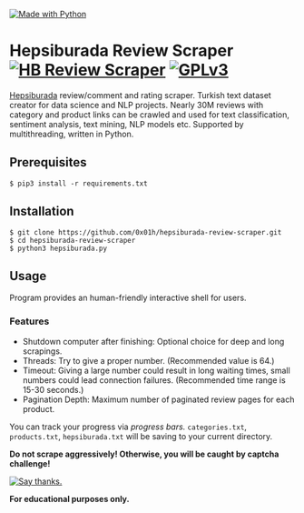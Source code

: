 [![Made with Python](http://ForTheBadge.com/images/badges/made-with-python.svg)](https://www.python.org/)

# Hepsiburada Review Scraper [![HB Review Scraper](https://img.shields.io/badge/version-1.0.0%20-red.svg)](https://github.com/n1rv4n4/hepsiburada-review-scraper/) [![GPLv3](https://img.shields.io/badge/License-GPLv3-blue.svg)](https://www.gnu.org/licenses/gpl-3.0.en.html)
[Hepsiburada](https://www.hepsiburada.com) review/comment and rating scraper. Turkish text dataset creator for data science and NLP projects. Nearly 30M reviews with category and product links can be crawled and used for text classification, sentiment analysis, text mining, NLP models etc. Supported by multithreading, written in Python.

## Prerequisites
`$ pip3 install -r requirements.txt`

## Installation
```
$ git clone https://github.com/0x01h/hepsiburada-review-scraper.git
$ cd hepsiburada-review-scraper
$ python3 hepsiburada.py
```

## Usage
Program provides an human-friendly interactive shell for users.

### Features
- Shutdown computer after finishing: Optional choice for deep and long scrapings.
- Threads: Try to give a proper number. (Recommended value is 64.)
- Timeout: Giving a large number could result in long waiting times, small numbers could lead connection failures. (Recommended time range is 15-30 seconds.)
- Pagination Depth: Maximum number of paginated review pages for each product.

You can track your progress via *progress bars.* `categories.txt`, `products.txt`, `hepsiburada.txt` will be saving to your current directory.

**Do not scrape aggressively! Otherwise, you will be caught by captcha challenge!**

[![Say thanks.](https://img.shields.io/badge/say-thanks-ff69b4.svg)](https://www.linkedin.com/in/orçunözdemir/)

**For educational purposes only.**
